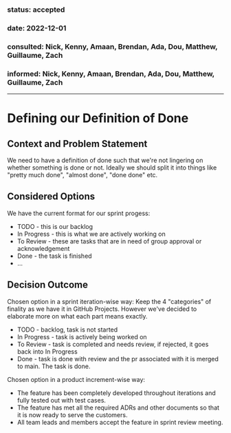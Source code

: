 ### status: accepted
### date: 2022-12-01
### consulted: Nick, Kenny, Amaan, Brendan, Ada, Dou, Matthew, Guillaume, Zach
### informed: Nick, Kenny, Amaan, Brendan, Ada, Dou, Matthew, Guillaume, Zach
---
<!-- we need to disable MD025, because we use the different heading "ADR Template" in the homepage (see above) than it is foreseen in the template -->
<!-- markdownlint-disable-next-line MD025 -->
# Defining our Definition of Done

## Context and Problem Statement

We need to have a definition of done such that we're not lingering on whether something is done or not. Ideally we should split it into things like "pretty much done", "almost done", "done done" etc. 

## Considered Options
We have the current format for our sprint progess:
* TODO - this is our backlog
* In Progress - this is what we are actively working on
* To Review - these are tasks that are in need of group approval or acknowledgement
* Done - the task is finished
* … <!-- numbers of options can vary -->

## Decision Outcome

Chosen option in a sprint iteration-wise way: Keep the 4 "categories" of finality as we have it in GitHub Projects. However we've decided to elaborate more on what each part means exactly.
* TODO - backlog, task is not started
* In Progress - task is actively being worked on
* To Review - task is completed and needs review, if rejected, it goes back into In Progress
* Done - task is done with review and the pr associated with it is merged to main. The task is done. 

Chosen option in a product increment-wise way:     
* The feature has been completely developed throughout iterations and fully tested out with test cases.
* The feature has met all the required ADRs and other documents so that it is now ready to serve the customers.
* All team leads and members accept the feature in sprint review meeting.

